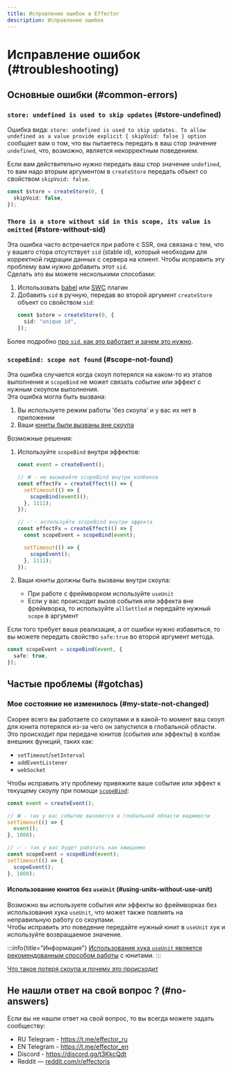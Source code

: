 ```yaml
---
title: Исправление ошибок в Effector
description: Исправление ошибок
---
```


# Исправление ошибок (#troubleshooting)

## Основные ошибки (#common-errors)

### `store: undefined is used to skip updates` (#store-undefined)

Ошибка вида: `store: undefined is used to skip updates. To allow undefined as a value provide explicit { skipVoid: false } option` сообщает вам о том, что вы пытаетесь передать в ваш стор значение `undefined`, что, возможно, является некорректным поведением.

Если вам действительно нужно передать ваш стор значение `undefined`, то вам надо вторым аргументом в `createStore` передать объект со свойством `skipVoid: false`.

```ts
const $store = createStore(0, {
  skipVoid: false,
});
```

### `There is a store without sid in this scope, its value is omitted` (#store-without-sid)

Эта ошибка часто встречается при работе с SSR, она связана с тем, что у вашего стора отсутствует `sid` (stable id), который необходим для корректной гидрации данных с сервера на клиент.
Чтобы исправить эту проблему вам нужно добавить этот `sid`.<br/>
Сделать это вы можете несколькими способами:

1. Использовать [babel](/ru/api/effector/babel-plugin/) или [SWC](/ru/api/effector/swc-plugin/) плагин
2. Добавить `sid` в ручную, передав во второй аргумент `createStore` объект со свойством `sid`:
   ```ts
   const $store = createStore(0, {
     sid: "unique id",
   });
   ```

Более подробно [про `sid`, как это работает и зачем это нужно](/ru/explanation/sids).

### `scopeBind: scope not found` (#scope-not-found)

Эта ошибка случается когда скоуп потерялся на каком-то из этапов выполнения и `scopeBind` не может связать событие или эффект с нужным скоупом выполнения.<br/>
Эта ошибка могла быть вызвана:

1. Вы используете режим работы 'без скоупа' и у вас их нет в приложении
2. Ваши [юниты были вызваны вне скоупа](#using-using-without-use-unit)

Возможные решения:

1. Используйте `scopeBind` внутри эффектов:

   ```ts
   const event = createEvent();

   // ❌ - не вызывайте scopeBind внутри колбеков
   const effectFx = createEffect(() => {
     setTimeout(() => {
       scopeBind(event)();
     }, 1111);
   });

   // ✅ - используйте scopeBind внутри эффекта
   const effectFx = createEffect(() => {
     const scopeEvent = scopeBind(event);

     setTimeout(() => {
       scopeEvent();
     }, 1111);
   });
   ```

2. Ваши юниты должны быть вызваны внутри скоупа:
   - При работе с фреймворком используйте `useUnit`
   - Если у вас происходит вызов события или эффекта вне фреймворка, то используйте `allSettled` и передайте нужный `scope` в аргумент

Если того требует ваша реализация, а от ошибки нужно избавиться, то вы можете передать свойство `safe:true` во второй аргумент метода.

```ts
const scopeEvent = scopeBind(event, {
  safe: true,
});
```

## Частые проблемы (#gotchas)

### Мое состояние не изменилось (#my-state-not-changed)

Скорее всего вы работаете со скоупами и в какой-то момент ваш скоуп для юнита потерялся из-за чего он запустился в глобальной области.<br/>
Это происходит при передаче юнитов (события или эффекты) в колбэк внешних функций, таких как:

- `setTimeout`/`setInterval`
- `addEventListener`
- `webSocket`

Чтобы исправить эту проблему привяжите ваше событие или эффект к текущему скоупу при помощи [`scopeBind`](/ru/api/effector/scopeBind):

```ts
const event = createEvent();

// ❌ - так у вас событие вызовется в глобальной области видимости
setTimeout(() => {
  event();
}, 1000);

// ✅ - так у вас будет работать как ожидаемо
const scopeEvent = scopeBind(event);
setTimeout(() => {
  scopeEvent();
}, 1000);
```

#### Использование юнитов без `useUnit` (#using-units-without-use-unit)

Возможно вы используете события или эффекты во фреймворках без использования хука `useUnit`, что может также повлиять на неправильную работу со скоупами.<br/>
Чтобы исправить это поведение передайте нужный юнит в `useUnit` хук и используйте возвращаемое значение.

:::info{title="Информация"}
[Использования хука `useUnit` является рекомендованным способом работы](/ru/guides/best-practices#use-unit) с юнитами.
:::

[Что такое потеря скоупа и почему это происходит](/ru/api/effector/Scope#scope-loss)

## Не нашли ответ на свой вопрос ? (#no-answers)

Если вы не нашли ответ на свой вопрос, то вы всегда можете задать сообществу:

- RU Telegram - https://t.me/effector_ru
- EN Telegram - https://t.me/effector_en
- Discord - https://discord.gg/t3KkcQdt
- Reddit — [reddit.com/r/effectorjs](https://www.reddit.com/r/effectorjs/)

